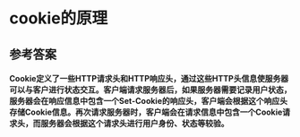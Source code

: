 # cookie的原理
## 参考答案
#### Cookie定义了一些HTTP请求头和HTTP响应头，通过这些HTTP头信息使服务器可以与客户进行状态交互。客户端请求服务器后，如果服务器需要记录用户状态，服务器会在响应信息中包含一个Set-Cookie的响应头，客户端会根据这个响应头存储Cookie信息。再次请求服务器时，客户端会在请求信息中包含一个Cookie请求头，而服务器会根据这个请求头进行用户身份、状态等较验。